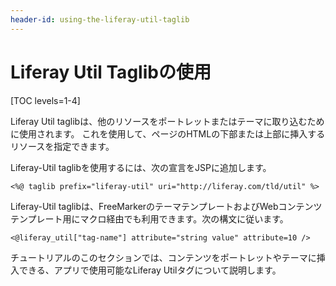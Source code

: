 ```yaml
---
header-id: using-the-liferay-util-taglib
---
```


# Liferay Util Taglibの使用

[TOC levels=1-4]

Liferay Util taglibは、他のリソースをポートレットまたはテーマに取り込むために使用されます。
これを使用して、ページのHTMLの下部または上部に挿入するリソースを指定できます。

Liferay-Util taglibを使用するには、次の宣言をJSPに追加します。

    <%@ taglib prefix="liferay-util" uri="http://liferay.com/tld/util" %>

Liferay-Util taglibは、FreeMarkerのテーマテンプレートおよびWebコンテンツテンプレート用にマクロ経由でも利用できます。次の構文に従います。

    <@liferay_util["tag-name"] attribute="string value" attribute=10 />

チュートリアルのこのセクションでは、コンテンツをポートレットやテーマに挿入できる、アプリで使用可能なLiferay Utilタグについて説明します。
